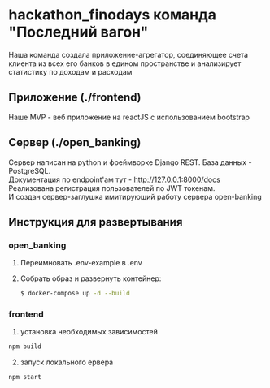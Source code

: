 # hackathon_finodays команда "Последний вагон"

Наша команда создала приложение-агрегатор, соединяющее счета клиента из всех его банков в едином пространстве и анализирует статистику по доходам и расходам

## Приложение (./frontend)
Наше MVP - веб приложение на reactJS с использованием bootstrap

## Сервер (./open_banking)
Сервер написан на python и фреймворке Django REST. База данных - PostgreSQL. </br>
Документация по endpoint'ам тут - http://127.0.0.1:8000/docs </br>
Реализована регистрация пользователей по JWT токенам. </br>
И создан сервер-заглушка имитирующий работу сервера open-banking 

## Инструкция для развертывания

### open_banking

1. Переимновать .env-example в .env
2. Собрать образ и развернуть контейнер:

    ```sh
    $ docker-compose up -d --build
    ```

### frontend

1.  установка необходимых зависимостей
```sh
npm build
```
2. запуск локального ервера
```sh
npm start
```